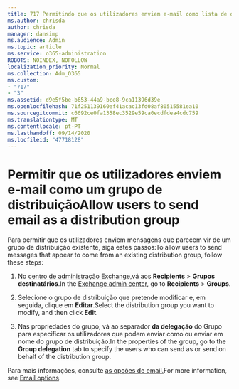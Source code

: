 ```yaml
---
title: 717 Permitindo que os utilizadores enviem e-mail como lista de distribuição
ms.author: chrisda
author: chrisda
manager: dansimp
ms.audience: Admin
ms.topic: article
ms.service: o365-administration
ROBOTS: NOINDEX, NOFOLLOW
localization_priority: Normal
ms.collection: Adm_O365
ms.custom:
- "717"
- "3"
ms.assetid: d9e5f5be-b653-44a9-bce8-9ca11396d39e
ms.openlocfilehash: 71f251139160ef41acac13fd08af80515581ea10
ms.sourcegitcommit: c6692ce0fa1358ec3529e59ca0ecdfdea4cdc759
ms.translationtype: MT
ms.contentlocale: pt-PT
ms.lasthandoff: 09/14/2020
ms.locfileid: "47718128"
---
```

# <a name="allow-users-to-send-email-as-a-distribution-group"></a><span data-ttu-id="2e3c0-102">Permitir que os utilizadores enviem e-mail como um grupo de distribuição</span><span class="sxs-lookup"><span data-stu-id="2e3c0-102">Allow users to send email as a distribution group</span></span>

<span data-ttu-id="2e3c0-103">Para permitir que os utilizadores enviem mensagens que parecem vir de um grupo de distribuição existente, siga estes passos:</span><span class="sxs-lookup"><span data-stu-id="2e3c0-103">To allow users to send messages that appear to come from an existing distribution group, follow these steps:</span></span>

1. <span data-ttu-id="2e3c0-104">No [centro de administração Exchange,](https://outlook.office365.com/ecp/)vá aos **Recipients** \> **Grupos destinatários**.</span><span class="sxs-lookup"><span data-stu-id="2e3c0-104">In the [Exchange admin center](https://outlook.office365.com/ecp/), go to **Recipients** \> **Groups**.</span></span>

2. <span data-ttu-id="2e3c0-105">Selecione o grupo de distribuição que pretende modificar e, em seguida, clique em **Editar**.</span><span class="sxs-lookup"><span data-stu-id="2e3c0-105">Select the distribution group you want to modify, and then click **Edit**.</span></span>

3. <span data-ttu-id="2e3c0-106">Nas propriedades do grupo, vá ao separador **da delegação** do Grupo para especificar os utilizadores que podem enviar como ou enviar em nome do grupo de distribuição.</span><span class="sxs-lookup"><span data-stu-id="2e3c0-106">In the properties of the group, go to the **Group delegation** tab to specify the users who can send as or send on behalf of the distribution group.</span></span>

<span data-ttu-id="2e3c0-107">Para mais informações, consulte [as opções de email.](https://technet.microsoft.com/library/bb124513.aspx#groupdelegation)</span><span class="sxs-lookup"><span data-stu-id="2e3c0-107">For more information, see [Email options](https://technet.microsoft.com/library/bb124513.aspx#groupdelegation).</span></span>
